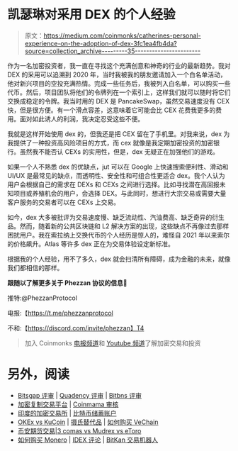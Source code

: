 # 凯瑟琳对采用 DEX 的个人经验

> 原文：<https://medium.com/coinmonks/catherines-personal-experience-on-the-adoption-of-dex-3fc1ea4fb4da?source=collection_archive---------35----------------------->

作为一名加密投资者，我一直在寻找这个充满创意和神奇的行业的最新趋势。我对 DEX 的采用可以追溯到 2020 年，当时我被我的朋友邀请加入一个白名单活动，他对新兴项目的空投充满热情。完成一些任务后，我被列入白名单，可以购买一些代币。然后，项目团队将他们的令牌列在一个索引上，这样我们就可以随时将它们交换成稳定的令牌。我当时用的 DEX 是 PancakeSwap，虽然交易速度没有 CEX 快，但是很方便。有一个滑点容差，这意味着它可能会比 CEX 花费我更多的费用。面对如此诱人的利润，我决定忍受这些不便。

我就是这样开始使用 dex 的，但我还是把 CEX 留在了手机里。对我来说，dex 为我提供了一种投资高风险项目的方式，而 cex 就像是我定期加密投资的加密银行。虽然我不能否认 CEXs 的实用性，但是，dex 无疑正在加强他们的游戏。

如果一个人不熟悉 dex 的优缺点，jut 可以在 Google 上快速搜索便利性、滑动和 UI/UX 是最常见的缺点，而透明性、安全性和可组合性更适合 dex。我个人认为用户会根据自己的需求在 DEXs 和 CEXs 之间进行选择。比如寻找潜在高回报未知项目或养殖机会的用户，会选择 DEX。与此同时，想进行大宗交易或需要大量客户服务的交易者可以在 CEXs 上交易。

如今，dex 大多被批评为交易速度慢、缺乏流动性、汽油费高、缺乏奇异的衍生品。然而，随着新的公共区块链和 L2 解决方案的出现，这些缺点不再像过去那样困扰用户。我在索拉纳上交换代币的个人经历是惊人的，难怪自 2021 年以来索尔的价格飙升。Atlas 等许多 dex 正在为交易体验设定新标准。

根据我的个人经验，用不了多久，dex 就会扫清所有障碍，成为金融的未来，就像我们都相信的那样。

**跟随以了解更多关于 Phezzan 协议的信息📢**

推特:@PhezzanProtocol

电报:【https://t.me/phezzanprotocol 

不和:【https://discord.com/invite/phezzan】T4

> 加入 Coinmonks [电报频道](https://t.me/coincodecap)和 [Youtube 频道](https://www.youtube.com/c/coinmonks/videos)了解加密交易和投资

# 另外，阅读

*   [Bitsgap 评审](/coinmonks/bitsgap-review-a-crypto-trading-bot-that-makes-easy-money-a5d88a336df2) | [Quadency 评审](/coinmonks/quadency-review-a-crypto-trading-automation-platform-3068eaa374e1) | [Bitbns 评审](/coinmonks/bitbns-review-38256a07e161)
*   [加密复制交易平台](/coinmonks/top-10-crypto-copy-trading-platforms-for-beginners-d0c37c7d698c) | [Coinmama 审核](/coinmonks/coinmama-review-ace5641bde6e)
*   [印度的加密交易所](/coinmonks/bitcoin-exchange-in-india-7f1fe79715c9) | [比特币储蓄账户](/coinmonks/bitcoin-savings-account-e65b13f92451)
*   [OKEx vs KuCoin](https://coincodecap.com/okex-kucoin) | [摄氏替代品](https://coincodecap.com/celsius-alternatives) | [如何购买 VeChain](https://coincodecap.com/buy-vechain)
*   [币安期货交易](https://coincodecap.com/binance-futures-trading)|[3 comas vs Mudrex vs eToro](https://coincodecap.com/mudrex-3commas-etoro)
*   [如何购买 Monero](https://coincodecap.com/buy-monero) | [IDEX 评论](https://coincodecap.com/idex-review) | [BitKan 交易机器人](https://coincodecap.com/bitkan-trading-bot)